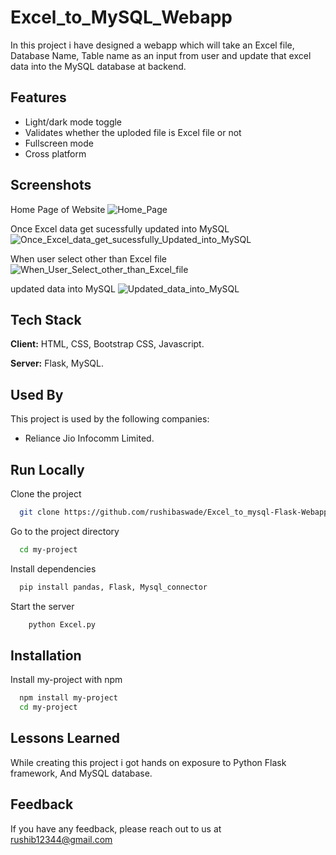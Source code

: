 
# Excel_to_MySQL_Webapp

In this project i have designed a webapp which will take an Excel file, Database Name, Table name as an input from user and update that excel data into the MySQL database at backend.


## Features

- Light/dark mode toggle
- Validates whether the uploded file is Excel file or not
- Fullscreen mode
- Cross platform


## Screenshots

Home Page of Website
![Home_Page](https://github.com/rushibaswade/Excel_to_mysql-Flask-Webapp/assets/98394319/46371f88-ecec-46f8-ba6b-35103769e186)

Once Excel data get sucessfully updated into MySQL
![Once_Excel_data_get_sucessfully_Updated_into_MySQL](https://github.com/rushibaswade/Excel_to_mysql-Flask-Webapp/assets/98394319/c9f73720-9d67-441a-9ba5-d93f280ec689)

When user select other than Excel file
![When_User_Select_other_than_Excel_file](https://github.com/rushibaswade/Excel_to_mysql-Flask-Webapp/assets/98394319/507064a4-0755-404b-aaa8-755e10452a74)

updated data into MySQL
![Updated_data_into_MySQL](https://github.com/rushibaswade/Excel_to_mysql-Flask-Webapp/assets/98394319/f456849b-bdd8-4e94-9e24-56d356cbaa1a)


## Tech Stack

**Client:** HTML, CSS, 
Bootstrap CSS, Javascript.

**Server:** Flask,
MySQL.


## Used By

This project is used by the following companies:

- Reliance Jio Infocomm Limited.


## Run Locally

Clone the project

```bash
  git clone https://github.com/rushibaswade/Excel_to_mysql-Flask-Webapp/blob/main/Excel.py
```

Go to the project directory

```bash
  cd my-project
```

Install dependencies

```bash
  pip install pandas, Flask, Mysql_connector
```

Start the server

```bash
    python Excel.py
```



## Installation

Install my-project with npm

```bash
  npm install my-project
  cd my-project
```
    
## Lessons Learned

While creating this project i got hands on exposure to Python Flask framework, And MySQL database.


## Feedback

If you have any feedback, please reach out to us at rushib12344@gmail.com

